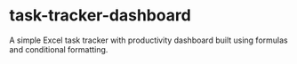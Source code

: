 # task-tracker-dashboard
A simple Excel task tracker with productivity dashboard built using formulas and conditional formatting.
